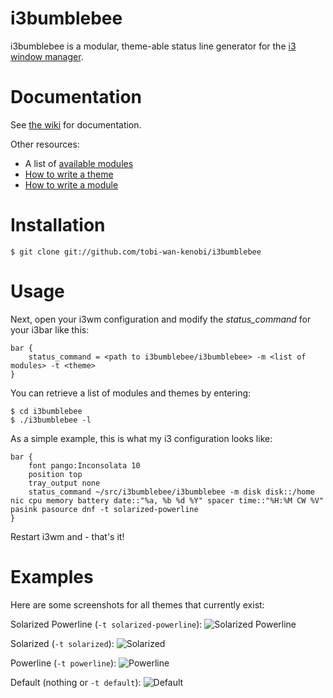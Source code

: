 # i3bumblebee

i3bumblebee is a modular, theme-able status line generator for the [i3 window manager](https://i3wm.org/).

# Documentation
See [the wiki](https://github.com/tobi-wan-kenobi/i3bumblebee/wiki) for documentation.

Other resources:

* A list of [available modules](https://github.com/tobi-wan-kenobi/i3bumblebee/wiki/Available-Modules)
* [How to write a theme](https://github.com/tobi-wan-kenobi/i3bumblebee/wiki/How-to-write-a-theme)
* [How to write a module](https://github.com/tobi-wan-kenobi/i3bumblebee/wiki/How-to-write-a-module)

# Installation
```
$ git clone git://github.com/tobi-wan-kenobi/i3bumblebee
```

# Usage

Next, open your i3wm configuration and modify the *status_command* for your i3bar like this:

```
bar {
	status_command = <path to i3bumblebee/i3bumblebee> -m <list of modules> -t <theme>
}
```

You can retrieve a list of modules and themes by entering:
```
$ cd i3bumblebee
$ ./i3bumblebee -l
```

As a simple example, this is what my i3 configuration looks like:

```
bar {
	font pango:Inconsolata 10
	position top
	tray_output none
	status_command ~/src/i3bumblebee/i3bumblebee -m disk disk::/home nic cpu memory battery date::"%a, %b %d %Y" spacer time::"%H:%M CW %V" pasink pasource dnf -t solarized-powerline
}

```


Restart i3wm and - that's it!


# Examples
Here are some screenshots for all themes that currently exist:

Solarized Powerline (`-t solarized-powerline`):
![Solarized Powerline](https://github.com/tobi-wan-kenobi/i3bumblebee/blob/master/screenshots/powerline-solarized.png)

Solarized (`-t solarized`):
![Solarized](https://github.com/tobi-wan-kenobi/i3bumblebee/blob/master/screenshots/solarized.png)

Powerline (`-t powerline`):
![Powerline](https://github.com/tobi-wan-kenobi/i3bumblebee/blob/master/screenshots/powerline.png)

Default (nothing or `-t default`):
![Default](https://github.com/tobi-wan-kenobi/i3bumblebee/blob/master/screenshots/default.png)
